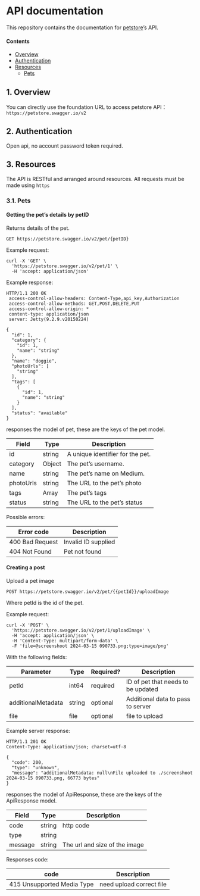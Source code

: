 
# API documentation

This repository contains the documentation for [petstore](https://petstore.swagger.io)’s API.

#### Contents

- [Overview](#1-overview)
- [Authentication](#2-authentication)
- [Resources](#3-resources)
  - [Pets](#31-pets)

## 1. Overview

You can directly use the foundation URL to access petstore API：
`https://petstore.swagger.io/v2`


## 2. Authentication
Open api, no account password token required.
## 3. Resources

The API is RESTful and arranged around resources. All requests must be made using `https`
### 3.1. Pets

#### Getting the pet’s details by petID
Returns details of the pet.

```
GET https://petstore.swagger.io/v2/pet/{petID}
```

Example request:

```
curl -X 'GET' \
  'https://petstore.swagger.io/v2/pet/1' \
  -H 'accept: application/json'
```

Example response:

```
HTTP/1.1 200 OK
 access-control-allow-headers: Content-Type,api_key,Authorization 
 access-control-allow-methods: GET,POST,DELETE,PUT 
 access-control-allow-origin: * 
 content-type: application/json 
 server: Jetty(9.2.9.v20150224) 

{
  "id": 1,
  "category": {
    "id": 1,
    "name": "string"
  },
  "name": "doggie",
  "photoUrls": [
    "string"
  ],
  "tags": [
    {
      "id": 1,
      "name": "string"
    }
  ],
  "status": "available"
}
```
responses the model of pet, these are the keys of the pet model.

| Field      | Type   | Description                                     |
| -----------|--------|-------------------------------------------------|
| id         | string | A unique identifier for the pet.               |
| category   | Object | The pet’s username.                  |
| name       | string | The pet’s name on Medium.                      |
| photoUrls  | string | The URL to the pet’s photo       |
| tags   | Array | The pet’s tags         |
| status   | string | The URL to the pet’s status         |


Possible errors:

| Error code           | Description                                     |
| ---------------------|-------------------------------------------------|
| 400 Bad Request      | 	Invalid ID supplied                                                         |
| 404 Not Found        | Pet not found |


#### Creating a post

Upload a pet image
```
POST https://petstore.swagger.io/v2/pet/{{petId}}/uploadImage
```

Where petId is the  id of the pet.

Example request:

```
curl -X 'POST' \
  'https://petstore.swagger.io/v2/pet/1/uploadImage' \
  -H 'accept: application/json' \
  -H 'Content-Type: multipart/form-data' \
  -F 'file=@screenshoot 2024-03-15 090733.png;type=image/png'
```

With the following fields:

| Parameter       | Type         | Required?  | Description                                     |
| -------------   |--------------|------------|-------------------------------------------------|
| petId           | int64       | required   | ID of pet that needs to be updated  |
| additionalMetadata            | string  | optional   | Additional data to pass to server       |
| file    | file       | optional   | file to upload |

Example server response:

```
HTTP/1.1 201 OK
Content-Type: application/json; charset=utf-8

{
  "code": 200,
  "type": "unknown",
  "message": "additionalMetadata: null\nFile uploaded to ./screenshoot 2024-03-15 090733.png, 66773 bytes"
}
```

responses the model of ApiResponse, these are the keys of the ApiResponse model.

| Field         | Type         | Description                                     |
| --------------|--------------|-------------------------------------------------|
| code            | string       | http code              |
| type         | string       |                                 |
| message      | string       | The url and size of the image                |

Responses code:

|  code           | Description                                                                                                          |
| ---------------------|----------------------------------------------------------------------------------------------------------------------|
| 415  	Unsupported Media Type     |  need upload correct file                                                      |
